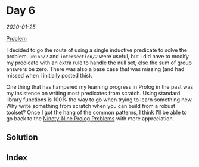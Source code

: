 <script>
  import Nav from "../components/Nav.svelte"
  import Editor from "../components/Editor.svelte";
  import solution from "./solution.pl";
</script>

# Day 6

_2020-01-25_

[Problem](https://adventofcode.com/2020/day/6)

I decided to go the route of using a single inductive predicate to solve the
problem. `union/2` and `intersection/2` were useful, but I did have to modify my
predicate with an extra rule to handle the null set, else the sum of group
answers be zero. There was also a base case that was missing (and had missed
when I initially posted this).

One thing that has hampered my learning progress in Prolog in the past was my
insistence on writing most predicates from scratch. Using standard library
functions is 100% the way to go when trying to learn something new. Why write
something from scratch when you can build from a robust toolset? Once I got the
hang of the common patterns, I think I'll be able to go back to the [Ninety-Nine
Prolog
Problems](https://www.ic.unicamp.br/~meidanis/courses/mc336/2009s2/prolog/problemas/)
with more appreciation.

## Solution

<Editor text={solution} />

## Index

<Nav />
